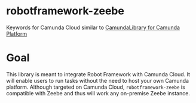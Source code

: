 # robotframework-zeebe
Keywords for Camunda Cloud similar to [CamundaLibrary for Camunda Platform](https://github.com/MarketSquare/robotframework-camunda)

# Goal
This library is meant to integrate Robot Framework with Camunda Cloud. It will enable users to run tasks without the need to host your own Camunda platform. Although targeted on Camunda Cloud, `robotframework-zeebe` is compatible with Zeebe and thus will work any on-premise Zeebe instance.
